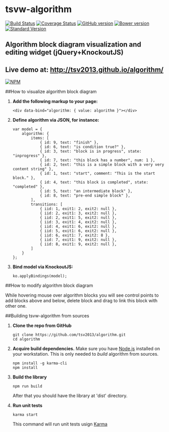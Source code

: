 # tsvw-algorithm #

[![Build Status](https://travis-ci.org/tsv2013/algorithm.svg)](https://travis-ci.org/tsv2013/algorithm) [![Coverage Status](https://coveralls.io/repos/tsv2013/algorithm/badge.svg?branch=master&service=github)](https://coveralls.io/github/tsv2013/algorithm?branch=master) [![GitHub version](https://badge.fury.io/gh/tsv2013%2Falgorithm.svg)](http://badge.fury.io/gh/tsv2013%2Falgorithm) [![Bower version](https://badge.fury.io/bo/tsv-widget-algorithm.svg)](http://badge.fury.io/bo/tsv-widget-algorithm) [![Standard Version](https://img.shields.io/badge/release-standard%20version-brightgreen.svg)](https://github.com/conventional-changelog/standard-version)

## Algorithm block diagram visualization and editing widget (jQuery+KnockoutJS) ##
## Live demo at: http://tsv2013.github.io/algorithm/ ##

[![NPM](https://nodei.co/npm/tsvw-algorithm.png)](https://npmjs.org/package/tsvw-algorithm)


##How to visualize algorithm block diagram

1. **Add the following markup to your page:**
	```
    <div data-bind="algorithm: { value: algorithm }"></div>
	```

2. **Define algorithm via JSON, for instance:**
	```
    var model = {
        algorithm: {
            items: [
                { id: 9, text: "finish" },
                { id: 6, text: "is condition true?" },
                { id: 3, text: "block is in progress", state: "inprogress" },
                { id: 7, text: "this block has a number", num: 1 },
                { id: 2, text: "this is a simple block with a very very content string" },
                { id: 1, text: "start", comment: "This is the start block." },
                { id: 4, text: "this block is completed", state: "completed" },
                { id: 5, text: "an intermediate block" },
                { id: 8, text: "pre-end simple block" },
            ],
            transitions: [
                { iid: 1, exit1: 2, exit2: null },
                { iid: 2, exit1: 3, exit2: null },
                { iid: 2, exit1: 5, exit2: null },
                { iid: 3, exit1: 4, exit2: null },
                { iid: 4, exit1: 6, exit2: null },
                { iid: 5, exit1: 6, exit2: null },
                { iid: 6, exit1: 7, exit2: 8 },
                { iid: 7, exit1: 9, exit2: null },
                { iid: 8, exit1: 9, exit2: null },
            ]
        }
    };
	```

3. **Bind model via KnockoutJS:**
	```
    ko.applyBindings(model);
	```


##How to modify algorithm block diagram

While hovering mouse over algorithm blocks you will see control points to add blocks above and below, delete block and drag to link this block with other one.


##Building tsvw-algorithm from sources

 1. **Clone the repo from GitHub**  
	```
	git clone https://github.com/tsv2013/algorithm.git
	cd algorithm
	```

 2. **Acquire build dependencies.** Make sure you have [Node.js](http://nodejs.org/) installed on your workstation. This is only needed to _build_ algorithm from sources.  
	```
	npm install -g karma-cli
	npm install
	```

 3. **Build the library**
	```
	npm run build
	```
	After that you should have the library at 'dist' directory.

 4. **Run unit tests**
	```
	karma start
	```
	This command will run unit tests usign [Karma](https://karma-runner.github.io/0.13/index.html)
